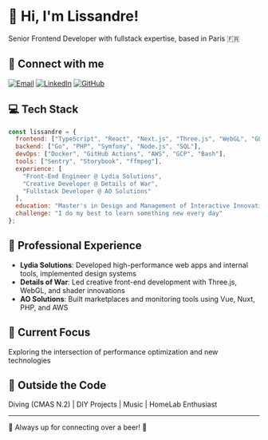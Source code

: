 # 👋 Hi, I'm Lissandre!

Senior Frontend Developer with fullstack expertise, based in Paris 🇫🇷

## 🔗 Connect with me
[![Email](https://img.shields.io/badge/Email-contact@lissandre.dev-blue?style=flat-square&logo=gmail)](mailto:contact@lissandre.dev)
[![LinkedIn](https://img.shields.io/badge/LinkedIn-Lissandre_Pasdeloup-blue?style=flat-square&logo=linkedin)](https://linkedin.com/in/lissandrepasdeloup)
[![GitHub](https://img.shields.io/badge/GitHub-Lissandre-black?style=flat-square&logo=github)](https://github.com/Lissandre)

## 💻 Tech Stack
```javascript
const lissandre = {
  frontend: ["TypeScript", "React", "Next.js", "Three.js", "WebGL", "GLSL"],
  backend: ["Go", "PHP", "Symfony", "Node.js", "SQL"],
  devOps: ["Docker", "GitHub Actions", "AWS", "GCP", "Bash"],
  tools: ["Sentry", "Storybook", "ffmpeg"],
  experience: [
    "Front-End Engineer @ Lydia Solutions",
    "Creative Developer @ Details of War",
    "Fullstack Developer @ AO Solutions"
  ],
  education: "Master's in Design and Management of Interactive Innovation (Gobelins)",
  challenge: "I do my best to learn something new every day"
};
```

## 🚀 Professional Experience
- **Lydia Solutions**: Developed high-performance web apps and internal tools, implemented design systems
- **Details of War**: Led creative front-end development with Three.js, WebGL, and shader innovations
- **AO Solutions**: Built marketplaces and monitoring tools using Vue, Nuxt, PHP, and AWS

## 🎯 Current Focus
Exploring the intersection of performance optimization and new technologies

## 🌊 Outside the Code
Diving (CMAS N.2) | DIY Projects | Music | HomeLab Enthusiast

---

💬 Always up for connecting over a beer! 🍺

